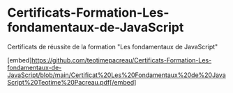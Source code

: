 # Certificats-Formation-Les-fondamentaux-de-JavaScript
Certificats de réussite de la formation "Les fondamentaux de JavaScript"

[embed]https://github.com/teotimepacreau/Certificats-Formation-Les-fondamentaux-de-JavaScript/blob/main/Certificat%20Les%20Fondamentaux%20de%20JavaScript%20Teotime%20Pacreau.pdf[/embed]
